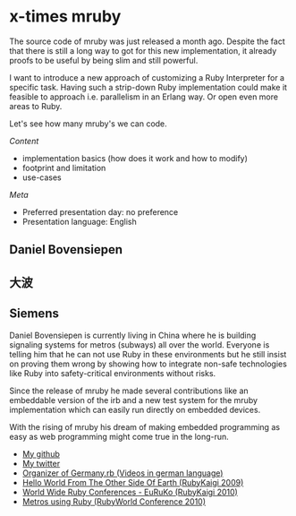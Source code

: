 # x-times mruby

The source code of mruby was just released a month ago. Despite the fact
that there is still a long way to got for this new implementation, it
already proofs to be useful by being slim and still powerful.

I want to introduce a new approach of customizing a Ruby Interpreter for
a specific task. Having such a strip-down Ruby implementation could make
it feasible to approach i.e. parallelism in an Erlang way. Or open even
more areas to Ruby.

Let's see how many mruby's we can code.

*Content*
- implementation basics (how does it work and how to modify)
- footprint and limitation
- use-cases

*Meta*
- Preferred presentation day: no preference
- Presentation language: English

## Daniel Bovensiepen
## 大波

## Siemens

Daniel Bovensiepen is currently living in China where he is building
signaling systems for metros (subways) all over the world. Everyone
is telling him that he can not use Ruby in these environments but he
still insist on proving them wrong by showing how to integrate
non-safe technologies like Ruby into safety-critical environments without
risks.

Since the release of mruby he made several contributions like an
embeddable version of the irb and a new test system for the mruby
implementation which can easily run directly on embedded devices.

With the rising of mruby his dream of making embedded programming
as easy as web programming might come true in the long-run.

- [My github](https://github.com/bovi)
- [My twitter](https://twitter.com/#!/bovensiepen)
- [Organizer of Germany.rb (Videos in german language)](http://vimeo.com/bovi)
- [Hello World From The Other Side Of Earth (RubyKaigi 2009)](http://www.slideshare.net/bovi/hello-world-from-the-other-side-of-earth)
- [World Wide Ruby Conferences - EuRuKo (RubyKaigi 2010)](http://www.slideshare.net/bovi/wwrc-eu-ruko)
- [Metros using Ruby (RubyWorld Conference 2010)](http://www.slideshare.net/bovi/metros-using-ruby)
